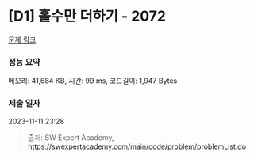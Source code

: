 # [D1] 홀수만 더하기 - 2072 

[문제 링크](https://swexpertacademy.com/main/code/problem/problemDetail.do?contestProbId=AV5QSEhaA5sDFAUq) 

### 성능 요약

메모리: 41,684 KB, 시간: 99 ms, 코드길이: 1,947 Bytes

### 제출 일자

2023-11-11 23:28



> 출처: SW Expert Academy, https://swexpertacademy.com/main/code/problem/problemList.do